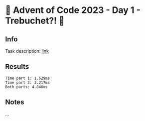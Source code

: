 # 🎄 Advent of Code 2023 - Day 1 - Trebuchet?! 🎄

## Info

Task description: [link](https://adventofcode.com/2023/day/1)

## Results

```
Time part 1: 1.629ms
Time part 2: 3.217ms
Both parts: 4.846ms
```

## Notes

...
